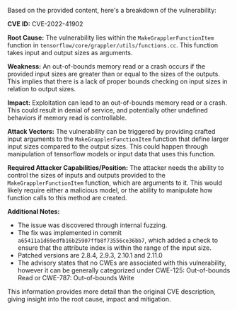 Based on the provided content, here's a breakdown of the vulnerability:

**CVE ID:** CVE-2022-41902

**Root Cause:** The vulnerability lies within the `MakeGrapplerFunctionItem` function in `tensorflow/core/grappler/utils/functions.cc`. This function takes input and output sizes as arguments.

**Weakness:** An out-of-bounds memory read or a crash occurs if the provided input sizes are greater than or equal to the sizes of the outputs. This implies that there is a lack of proper bounds checking on input sizes in relation to output sizes.

**Impact:** Exploitation can lead to an out-of-bounds memory read or a crash. This could result in denial of service, and potentially other undefined behaviors if memory read is controllable.

**Attack Vectors:**  The vulnerability can be triggered by providing crafted input arguments to the `MakeGrapplerFunctionItem` function that define larger input sizes compared to the output sizes. This could happen through manipulation of tensorflow models or input data that uses this function.

**Required Attacker Capabilities/Position:** The attacker needs the ability to control the sizes of inputs and outputs provided to the `MakeGrapplerFunctionItem` function, which are arguments to it. This would likely require either a malicious model, or the ability to manipulate how function calls to this method are created.

**Additional Notes:**
- The issue was discovered through internal fuzzing.
- The fix was implemented in commit `a65411a1d69edfb16b25907ffb8f73556ce36bb7`, which added a check to ensure that the attribute index is within the range of the input size.
- Patched versions are 2.8.4, 2.9.3, 2.10.1 and 2.11.0
- The advisory states that no CWEs are associated with this vulnerability, however it can be generally categorized under CWE-125: Out-of-bounds Read or CWE-787: Out-of-bounds Write

This information provides more detail than the original CVE description, giving insight into the root cause, impact and mitigation.
